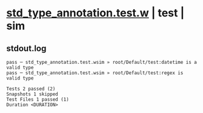 # [std_type_annotation.test.w](../../../../../examples/tests/valid/std_type_annotation.test.w) | test | sim

## stdout.log
```log
pass ─ std_type_annotation.test.wsim » root/Default/test:datetime is a valid type
pass ─ std_type_annotation.test.wsim » root/Default/test:regex is valid type     

Tests 2 passed (2)
Snapshots 1 skipped
Test Files 1 passed (1)
Duration <DURATION>
```

